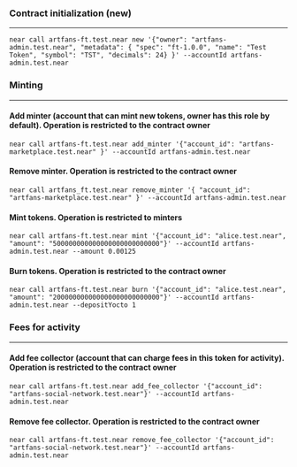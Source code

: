 ### Contract initialization (new)

---

```
near call artfans-ft.test.near new '{"owner": "artfans-admin.test.near", "metadata": { "spec": "ft-1.0.0", "name": "Test Token", "symbol": "TST", "decimals": 24} }' --accountId artfans-admin.test.near
```


### Minting

---

#### Add minter (account that can mint new tokens, owner has this role by default). Operation is restricted to the contract owner

```
near call artfans-ft.test.near add_minter '{"account_id": "artfans-marketplace.test.near" }' --accountId artfans-admin.test.near
```

#### Remove minter. Operation is restricted to the contract owner

```
near call artfans_ft.test.near remove_minter '{ "account_id": "artfans-marketplace.test.near" }' --accountId artfans-admin.test.near
```

#### Mint tokens. Operation is restricted to minters

```
near call artfans-ft.test.near mint '{"account_id": "alice.test.near", "amount": "500000000000000000000000000"}' --accountId artfans-admin.test.near --amount 0.00125
```

#### Burn tokens. Operation is restricted to the contract owner

```
near call artfans-ft.test.near burn '{"account_id": "alice.test.near", "amount": "200000000000000000000000000"}' --accountId artfans-admin.test.near --depositYocto 1
```


### Fees for activity
---

#### Add fee collector (account that can charge fees in this token for activity). Operation is restricted to the contract owner

```
near call artfans-ft.test.near add_fee_collector '{"account_id": "artfans-social-network.test.near"}' --accountId artfans-admin.test.near
```

#### Remove fee collector. Operation is restricted to the contract owner

```
near call artfans-ft.test.near remove_fee_collector '{"account_id": "artfans-social-network.test.near"}' --accountId artfans-admin.test.near
```
